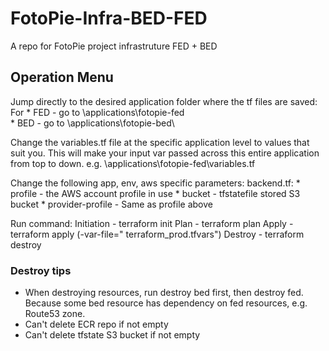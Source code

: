 # FotoPie-Infra-BED-FED
A repo for FotoPie project infrastruture FED + BED

## Operation Menu
Jump directly to the desired application folder where the tf files are saved:
For
    * FED - go to \applications\fotopie-fed\
    * BED - go to \applications\fotopie-bed\

Change the variables.tf file at the specific application level to values that suit you. This will make your input var passed across this entire application from top to down. e.g. \applications\fotopie-fed\variables.tf

Change the following app, env, aws specific parameters:
backend.tf:
    * profile   - the AWS account profile in use
    * bucket    - tfstatefile stored S3 bucket
    * provider-profile  - Same as profile above

Run command: 
    Initiation  - terraform init
    Plan        - terraform plan
    Apply       - terraform apply (-var-file="
    terraform_prod.tfvars")
    Destroy     - terraform destroy

### Destroy tips
* When destroying resources, run destroy bed first, then destroy fed. Because some bed resource has dependency on fed resources, e.g. Route53 zone.
* Can't delete ECR repo if not empty
* Can't delete tfstate S3 bucket if not empty

